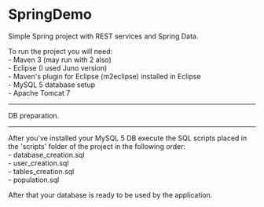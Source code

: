 SpringDemo
==========

Simple Spring project with REST services and Spring Data.

To run the project you will need:  
    - Maven 3 (may run with 2 also)  
    - Eclipse (I used Juno version)  
    - Maven's plugin for Eclipse (m2eclipse) installed in Eclipse  
    - MySQL 5 database setup  
    - Apache Tomcat 7  
  
  
___
DB preparation.  
___
After you've installed your MySQL 5 DB execute the SQL scripts placed in the 'scripts' folder of the project in the following order:  
    - database_creation.sql  
    - user_creation.sql  
    - tables_creation.sql  
    - population.sql  
  
After that your database is ready to be used by the application.

